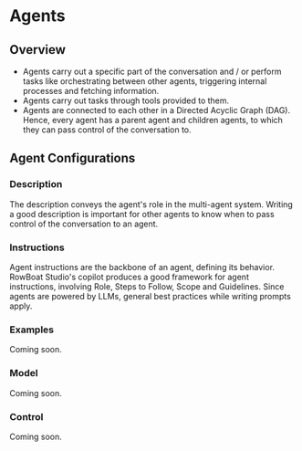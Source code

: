 # Agents

## Overview
- Agents carry out a specific part of the conversation and / or perform tasks like orchestrating between other agents, triggering internal processes and fetching information.
- Agents carry out tasks through tools provided to them.
- Agents are connected to each other in a Directed Acyclic Graph (DAG). Hence, every agent has a parent agent and children agents, to which they can pass control of the conversation to. 

## Agent Configurations

### Description
The description conveys the agent's role in the multi-agent system. Writing a good description is important for other agents to know when to pass control of the conversation to an agent.

### Instructions
Agent instructions are the backbone of an agent, defining its behavior. RowBoat Studio's copilot produces a good framework for agent instructions, involving Role, Steps to Follow, Scope and Guidelines. Since agents are powered by LLMs, general best practices while writing prompts apply. 

### Examples
Coming soon.

### Model
Coming soon.

### Control
Coming soon.